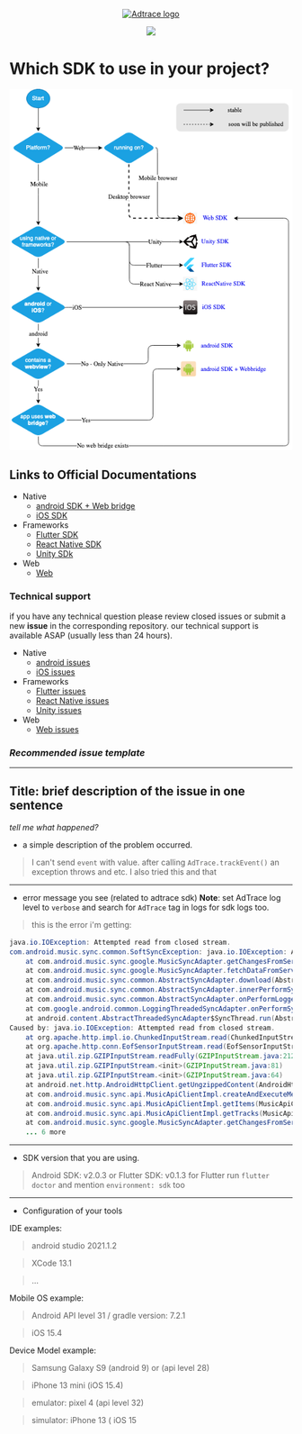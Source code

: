 <p align="center"><a href="https://adtrace.io" target="_blank" rel="noopener noreferrer"><img width="100" src="https://adtrace.io/fa/wp-content/uploads/2020/09/cropped-logo-sign-07-1.png" alt="Adtrace logo"></a></p>  
<p align="center">  
  <a href='https://opensource.org/licenses/MIT'><img src='https://img.shields.io/badge/License-MIT-green.svg'></a>  
</p>

# Which SDK to use in your project?

<p align="center">
<a href="https://adtrace.io" target="_blank" rel="noopener noreferrer">
<img src="./files/sdk-selection-diagram.png" height="alt="Adtrace logo">
</a></p>  


## Links to Official Documentations

- Native
     - [android SDK + Web bridge](https://github.com/adtrace/adtrace_sdk_android)
     - [iOS SDK](https://github.com/adtrace/adtrace_sdk_iOS)
- Frameworks
     - [Flutter SDK](https://github.com/adtrace/adtrace_sdk_flutter)
     - [React Native SDK](https://github.com/adtrace/adtrace_sdk_react_native)
     - [Unity SDk](https://github.com/adtrace/adtrace_sdk_unity)
- Web
  - [Web](https://github.com/adtrace/adtrace_sdk_web)

### **Technical support**
if you have any technical question please review closed issues or submit a new **issue** in the corresponding repository. our technical support is available ASAP (usually less than 24 hours).

- Native
     - [android issues](https://github.com/adtrace/adtrace_sdk_android/issues)
     - [iOS issues](https://github.com/adtrace/adtrace_sdk_iOS/issues)
- Frameworks
     - [Flutter issues](https://github.com/adtrace/adtrace_sdk_flutter/issues)
     - [React Native issues](https://github.com/adtrace/adtrace_sdk_react_native/issues)
     - [Unity issues](https://github.com/adtrace/adtrace_sdk_unity/issues)
- Web
  - [Web issues](https://github.com/adtrace/adtrace_sdk_web/issues)

### ***Recommended issue template***
---
**Title**:  brief description of the issue in one sentence
----
*tell me what happened?*

- a simple description of the problem occurred.

> I can't send `event` with value. after calling `AdTrace.trackEvent()` an exception throws and etc.
> I also tried this and that
---
- error message you see (related to adtrace sdk)
**Note**: set AdTrace log level to `verbose` and search for `AdTrace` tag in logs for sdk logs too.
> this is the error i'm getting:
```java
java.io.IOException: Attempted read from closed stream.
com.android.music.sync.common.SoftSyncException: java.io.IOException: Attempted read from closed stream.
    at com.android.music.sync.google.MusicSyncAdapter.getChangesFromServerAsDom(MusicSyncAdapter.java:545)
    at com.android.music.sync.google.MusicSyncAdapter.fetchDataFromServer(MusicSyncAdapter.java:488)
    at com.android.music.sync.common.AbstractSyncAdapter.download(AbstractSyncAdapter.java:417)
    at com.android.music.sync.common.AbstractSyncAdapter.innerPerformSync(AbstractSyncAdapter.java:313)
    at com.android.music.sync.common.AbstractSyncAdapter.onPerformLoggedSync(AbstractSyncAdapter.java:243)
    at com.google.android.common.LoggingThreadedSyncAdapter.onPerformSync(LoggingThreadedSyncAdapter.java:33)
    at android.content.AbstractThreadedSyncAdapter$SyncThread.run(AbstractThreadedSyncAdapter.java:164)
Caused by: java.io.IOException: Attempted read from closed stream.
    at org.apache.http.impl.io.ChunkedInputStream.read(ChunkedInputStream.java:148)
    at org.apache.http.conn.EofSensorInputStream.read(EofSensorInputStream.java:159)
    at java.util.zip.GZIPInputStream.readFully(GZIPInputStream.java:212)
    at java.util.zip.GZIPInputStream.<init>(GZIPInputStream.java:81)
    at java.util.zip.GZIPInputStream.<init>(GZIPInputStream.java:64)
    at android.net.http.AndroidHttpClient.getUngzippedContent(AndroidHttpClient.java:218)
    at com.android.music.sync.api.MusicApiClientImpl.createAndExecuteMethod(MusicApiClientImpl.java:312)
    at com.android.music.sync.api.MusicApiClientImpl.getItems(MusicApiClientImpl.java:588)
    at com.android.music.sync.api.MusicApiClientImpl.getTracks(MusicApiClientImpl.java:638)
    at com.android.music.sync.google.MusicSyncAdapter.getChangesFromServerAsDom(MusicSyncAdapter.java:512)
    ... 6 more
```
---

- SDK version that you are using.
> Android SDK: v2.0.3 or Flutter SDK: v0.1.3 
for Flutter run `flutter doctor` and mention `environment: sdk` too
---

- Configuration of your tools

IDE examples:

> android studio 2021.1.2

> XCode 13.1

> ...

Mobile OS example:

> Android API level 31 / gradle version: 7.2.1

> iOS 15.4

Device Model example:

> Samsung Galaxy S9 (android 9) or (api level 28)

> iPhone 13 mini (iOS 15.4)

> emulator: pixel 4 (api level 32)

> simulator: iPhone 13 ( iOS 15
